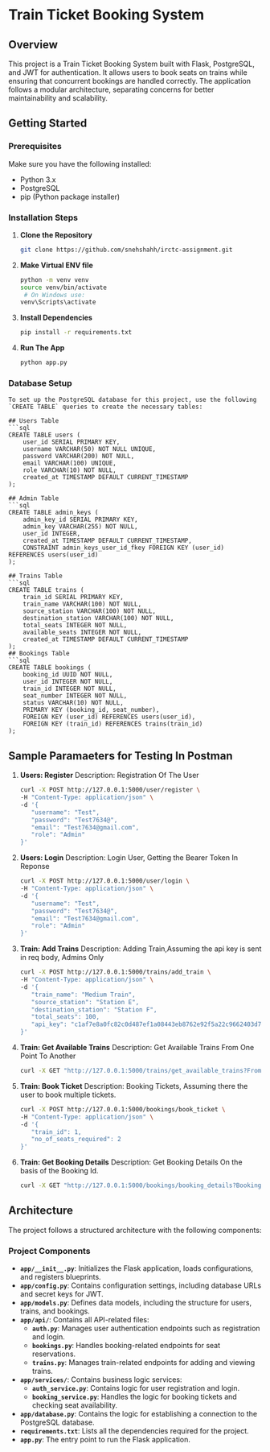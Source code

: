 # Train Ticket Booking System

## Overview
This project is a Train Ticket Booking System built with Flask, PostgreSQL, and JWT for authentication. It allows users to book seats on trains while ensuring that concurrent bookings are handled correctly. The application follows a modular architecture, separating concerns for better maintainability and scalability.

## Getting Started

### Prerequisites
Make sure you have the following installed:
- Python 3.x
- PostgreSQL
- pip (Python package installer)

### Installation Steps
1. **Clone the Repository**
   ```bash
   git clone https://github.com/snehshahh/irctc-assignment.git

2. **Make Virtual ENV file**
    ```bash
    python -m venv venv
    source venv/bin/activate 
     # On Windows use:
    venv\Scripts\activate

3. **Install Dependencies**
    ```bash
    pip install -r requirements.txt

4. **Run The App**
   ```bash
   python app.py

### Database Setup

    To set up the PostgreSQL database for this project, use the following `CREATE TABLE` queries to create the necessary tables:
    
    ## Users Table
    ```sql
    CREATE TABLE users (
        user_id SERIAL PRIMARY KEY,
        username VARCHAR(50) NOT NULL UNIQUE,
        password VARCHAR(200) NOT NULL,
        email VARCHAR(100) UNIQUE,
        role VARCHAR(10) NOT NULL,
        created_at TIMESTAMP DEFAULT CURRENT_TIMESTAMP
    );
    
    ## Admin Table
    ```sql
    CREATE TABLE admin_keys (
        admin_key_id SERIAL PRIMARY KEY,
        admin_key VARCHAR(255) NOT NULL,
        user_id INTEGER,
        created_at TIMESTAMP DEFAULT CURRENT_TIMESTAMP,
        CONSTRAINT admin_keys_user_id_fkey FOREIGN KEY (user_id) REFERENCES users(user_id)
    );
    
    ## Trains Table
    ```sql
    CREATE TABLE trains (
        train_id SERIAL PRIMARY KEY,
        train_name VARCHAR(100) NOT NULL,
        source_station VARCHAR(100) NOT NULL,
        destination_station VARCHAR(100) NOT NULL,
        total_seats INTEGER NOT NULL,
        available_seats INTEGER NOT NULL,
        created_at TIMESTAMP DEFAULT CURRENT_TIMESTAMP
    );
    ## Bookings Table
    ```sql
    CREATE TABLE bookings (
        booking_id UUID NOT NULL,
        user_id INTEGER NOT NULL,
        train_id INTEGER NOT NULL,
        seat_number INTEGER NOT NULL,
        status VARCHAR(10) NOT NULL,
        PRIMARY KEY (booking_id, seat_number),
        FOREIGN KEY (user_id) REFERENCES users(user_id),
        FOREIGN KEY (train_id) REFERENCES trains(train_id)
    );

## Sample Paramaeters for Testing In Postman
1. **Users: Register**
   Description: Registration Of The User
    ```bash
   curl -X POST http://127.0.0.1:5000/user/register \
   -H "Content-Type: application/json" \
   -d '{
       "username": "Test",
       "password": "Test7634@",
       "email": "Test7634@gmail.com",
       "role": "Admin"
   }'

2. **Users: Login**
    Description: Login User, Getting the Bearer Token In Reponse
    ```bash
   curl -X POST http://127.0.0.1:5000/user/login \
   -H "Content-Type: application/json" \
   -d '{
       "username": "Test",
       "password": "Test7634@",
       "email": "Test7634@gmail.com",
       "role": "Admin"
   }'

3. **Train: Add Trains**
   Description: Adding Train,Assuming the api key is sent in req body, Admins Only
    ```bash
   curl -X POST http://127.0.0.1:5000/trains/add_train \
   -H "Content-Type: application/json" \
   -d '{
       "train_name": "Medium Train",
       "source_station": "Station E",
       "destination_station": "Station F",
       "total_seats": 100,
       "api_key": "c1af7e8a0fc82c0d487ef1a08443eb8762e92f5a22c9662403d788b6ab490cbf"
   }'

4. **Train: Get Available Trains**
   Description: Get Available Trains From One Point To Another
   ```bash
   curl -X GET "http://127.0.0.1:5000/trains/get_available_trains?FromStation=Station A&ToStation=Station B"

5. **Train: Book Ticket**
   Description: Booking Tickets, Assuming there the user to book multiple tickets.
    ```bash
   curl -X POST http://127.0.0.1:5000/bookings/book_ticket \
   -H "Content-Type: application/json" \
   -d '{
       "train_id": 1,
       "no_of_seats_required": 2
   }'

6. **Train: Get Booking Details**
    Description: Get Booking Details On the basis of the Booking Id.
   ```bash
   curl -X GET "http://127.0.0.1:5000/bookings/booking_details?BookingId=35a917d0-528f-4dd7-bf26-942c18d15c03"


## Architecture

The project follows a structured architecture with the following components:


### Project Components

- **`app/__init__.py`**: Initializes the Flask application, loads configurations, and registers blueprints.
- **`app/config.py`**: Contains configuration settings, including database URLs and secret keys for JWT.
- **`app/models.py`**: Defines data models, including the structure for users, trains, and bookings.
- **`app/api/`**: Contains all API-related files:
  - **`auth.py`**: Manages user authentication endpoints such as registration and login.
  - **`bookings.py`**: Handles booking-related endpoints for seat reservations.
  - **`trains.py`**: Manages train-related endpoints for adding and viewing trains.
- **`app/services/`**: Contains business logic services:
  - **`auth_service.py`**: Contains logic for user registration and login.
  - **`booking_service.py`**: Handles the logic for booking tickets and checking seat availability.
- **`app/database.py`**: Contains the logic for establishing a connection to the PostgreSQL database.
- **`requirements.txt`**: Lists all the dependencies required for the project.
- **`app.py`**: The entry point to run the Flask application.

